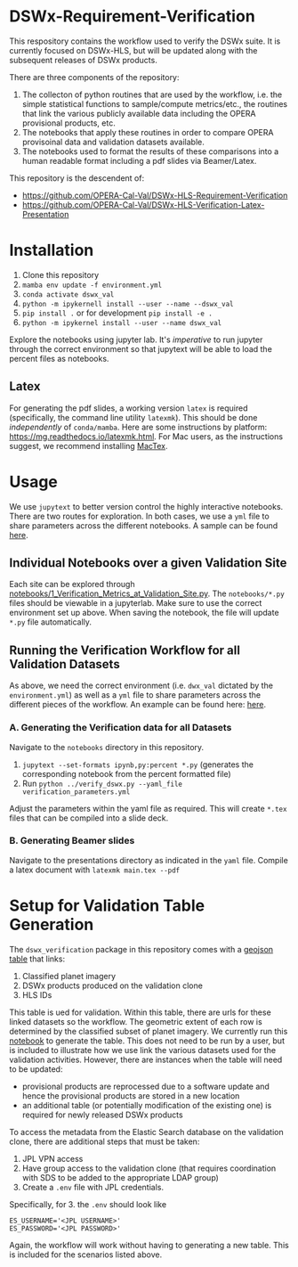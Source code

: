 # DSWx-Requirement-Verification

This respository contains the workflow used to verify the DSWx suite. It is currently focused on DSWx-HLS, but will be updated along with the subsequent releases of DSWx products.

There are three components of the repository:

1. The collecton of python routines that are used by the workflow, i.e. the simple statistical functions to sample/compute metrics/etc., the routines that link the various publicly available data including the OPERA provisional products, etc.
2. The notebooks that apply these routines in order to compare OPERA provisoinal data and validation datasets available.
3. The notebooks used to format the results of these comparisons into a human readable format including a pdf slides via Beamer/Latex.

This repository is the descendent of:

+ https://github.com/OPERA-Cal-Val/DSWx-HLS-Requirement-Verification
+ https://github.com/OPERA-Cal-Val/DSWx-HLS-Verification-Latex-Presentation

# Installation

1. Clone this repository
2. `mamba env update -f environment.yml`
3. `conda activate dswx_val`
4. `python -m ipykernell install --user --name --dswx_val`
5. `pip install .` or for development `pip install -e .`
6. `python -m ipykernel install --user --name dswx_val`

Explore the notebooks using jupyter lab. It's *imperative* to run jupyter through the correct environment so that jupytext will be able to load the percent files as notebooks.

## Latex

For generating the pdf slides, a working version `latex` is required (specifically, the command line utility `latexmk`). This should be done *independently* of `conda/mamba`. Here are some instructions by platform: https://mg.readthedocs.io/latexmk.html. For Mac users, as the instructions suggest, we recommend installing [MacTex](https://tug.org/mactex/).


# Usage

We use `jupytext` to better version control the highly interactive notebooks. There are two routes for exploration. In both cases, we use a `yml` file to share parameters across the different notebooks. A sample can be found [here](notebooks/verification_parameters.yml).

## Individual Notebooks over a given Validation Site

Each site can be explored through [notebooks/1_Verification_Metrics_at_Validation_Site.py](notebooks/1_Verification_Metrics_at_Validation_Site.py). The `notebooks/*.py` files should be viewable in a jupyterlab. Make sure to use the correct environment set up above. When saving the notebook, the file will update `*.py` file automatically.

## Running the Verification Workflow for all Validation Datasets

As above, we need the correct environment (i.e. `dwx_val` dictated by the `environment.yml`) as well as a `yml` file to share parameters across the different pieces of the workflow. An example can be found here: [here](notebooks/verification_parameters.yml).

### A. Generating the Verification data for all Datasets

Navigate to the `notebooks` directory in this repository.

1. `jupytext --set-formats ipynb,py:percent *.py` (generates the corresponding notebook from the percent formatted file)
2. Run `python ../verify_dswx.py --yaml_file verification_parameters.yml`

Adjust the parameters within the yaml file as required. This will create `*.tex` files that can be compiled into a slide deck.

### B. Generating Beamer slides

Navigate to the presentations directory as indicated in the `yaml` file.  Compile a latex document with `latexmk main.tex --pdf`

# Setup for Validation Table Generation

The `dswx_verification` package in this repository comes with a [geojson table](dswx_verification/data/validation_table.geojson) that links:

1. Classified planet imagery
2. DSWx products produced on the validation clone
3. HLS IDs

This table is ued for validation. Within this table, there are urls for these linked datasets so the workflow. The geometric extent of each row is determined by the classified subset of planet imagery.
We currently run this [notebook](notebooks/0_Create_Validation_Table.py) to generate the table. This does not need to be run by a user, but is included to illustrate how we use link the various datasets used for the validation activities. However, there are instances when the table will need to be updated:

- provisional products are reprocessed due to a software update and hence the provisional products are stored in a new location
- an additional table (or potentially modification of the existing one) is required for newly released DSWx products

To access the metadata from the Elastic Search database on the validation clone, there are additional steps that must be taken:

1. JPL VPN access
2. Have group access to the validation clone (that requires coordination with SDS to be added to the appropriate LDAP group)
3. Create a `.env` file with JPL credentials.

Specifically, for 3. the `.env` should look like

```
ES_USERNAME='<JPL USERNAME>'
ES_PASSWORD='<JPL PASSWORD>'
```

Again, the workflow will work without having to generating a new table. This is included for the scenarios listed above.
